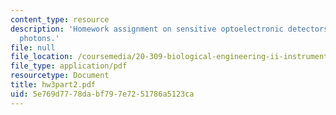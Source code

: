 ```yaml
---
content_type: resource
description: 'Homework assignment on sensitive optoelectronic detectors: seeing single
  photons.'
file: null
file_location: /coursemedia/20-309-biological-engineering-ii-instrumentation-and-measurement-fall-2006/5e769d7778dabf797e7251786a5123ca_hw3part2.pdf
file_type: application/pdf
resourcetype: Document
title: hw3part2.pdf
uid: 5e769d77-78da-bf79-7e72-51786a5123ca
---
```

